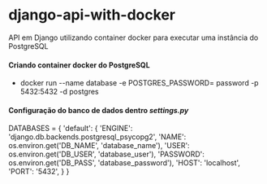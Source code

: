 # django-api-with-docker

API em Django utilizando container docker para executar uma instância do PostgreSQL

#### Criando container docker do PostgreSQL 

* docker run --name database -e POSTGRES_PASSWORD= password -p 5432:5432 -d postgres

#### Configuração do banco de dados dentro *settings.py* 

DATABASES = {
    'default': {
        'ENGINE': 'django.db.backends.postgresql_psycopg2',
        'NAME': os.environ.get('DB_NAME', 'database_name'),
        'USER': os.environ.get('DB_USER', 'database_user'),
        'PASSWORD': os.environ.get('DB_PASS', 'database_password'),
        'HOST': 'localhost',
        'PORT': '5432',
     }
 }
